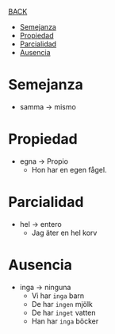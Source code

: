 [BACK](./VOCABULARY.md)

- [Semejanza](#semejanza)
- [Propiedad](#propiedad)
- [Parcialidad](#parcialidad)
- [Ausencia](#ausencia)

# Semejanza

- samma -> mismo

# Propiedad

- egna -> Propio
    - Hon har en egen fågel.

# Parcialidad

- hel -> entero
  - Jag äter en hel korv 

# Ausencia

- inga -> ninguna
  - Vi har `inga` barn
  - De har `ingen` mjölk
  - De har `inget` vatten
  - Han har `inga` böcker
